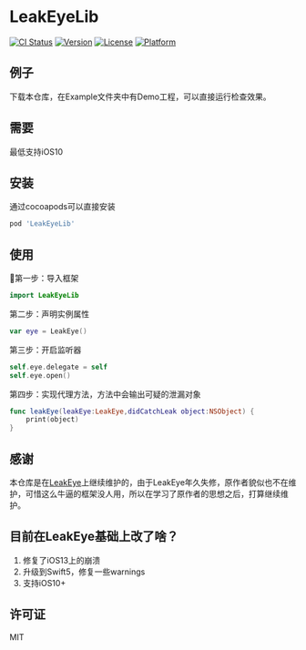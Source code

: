 # LeakEyeLib

[![CI Status](https://img.shields.io/travis/zhouxiang/LeakEyeLib.svg?style=flat)](https://travis-ci.org/zhouxiang/LeakEyeLib)
[![Version](https://img.shields.io/cocoapods/v/LeakEyeLib.svg?style=flat)](https://cocoapods.org/pods/LeakEyeLib)
[![License](https://img.shields.io/cocoapods/l/LeakEyeLib.svg?style=flat)](https://cocoapods.org/pods/LeakEyeLib)
[![Platform](https://img.shields.io/cocoapods/p/LeakEyeLib.svg?style=flat)](https://cocoapods.org/pods/LeakEyeLib)

## 例子

下载本仓库，在Example文件夹中有Demo工程，可以直接运行检查效果。


## 需要

最低支持iOS10

## 安装

通过cocoapods可以直接安装

```ruby
pod 'LeakEyeLib'
```

## 使用
第一步：导入框架

```swift
import LeakEyeLib
```

第二步：声明实例属性

```swift
var eye = LeakEye()
```

第三步：开启监听器

```swift
self.eye.delegate = self
self.eye.open()
```

第四步：实现代理方法，方法中会输出可疑的泄漏对象

```swift
func leakEye(leakEye:LeakEye,didCatchLeak object:NSObject) {
    print(object)
}
```

## 感谢
本仓库是在[LeakEye](https://github.com/zixun/LeakEye)上继续维护的，由于LeakEye年久失修，原作者貌似也不在维护，可惜这么牛逼的框架没人用，所以在学习了原作者的思想之后，打算继续维护。


## 目前在LeakEye基础上改了啥？
1. 修复了iOS13上的崩溃
2. 升级到Swift5，修复一些warnings
3. 支持iOS10+



## 许可证
MIT

